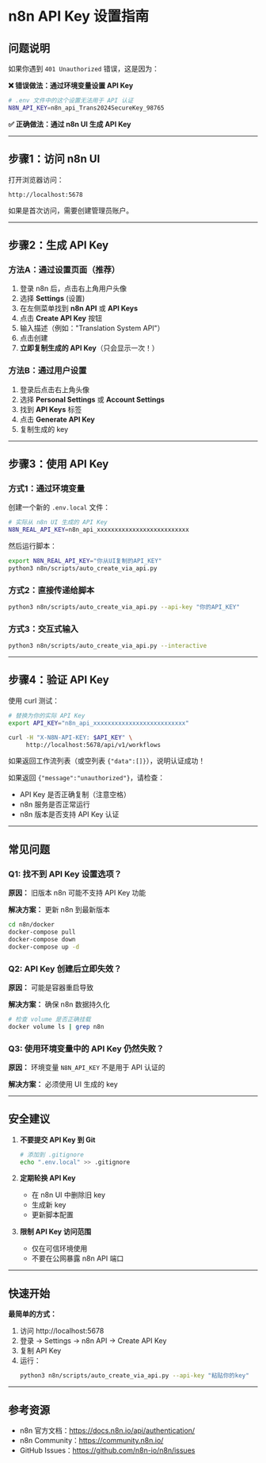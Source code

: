 # n8n API Key 设置指南

## 问题说明

如果你遇到 `401 Unauthorized` 错误，这是因为：

**❌ 错误做法：通过环境变量设置 API Key**
```bash
# .env 文件中的这个设置无法用于 API 认证
N8N_API_KEY=n8n_api_Trans2024SecureKey_98765
```

**✅ 正确做法：通过 n8n UI 生成 API Key**

---

## 步骤1：访问 n8n UI

打开浏览器访问：
```
http://localhost:5678
```

如果是首次访问，需要创建管理员账户。

---

## 步骤2：生成 API Key

### 方法A：通过设置页面（推荐）

1. 登录 n8n 后，点击右上角用户头像
2. 选择 **Settings** (设置)
3. 在左侧菜单找到 **n8n API** 或 **API Keys**
4. 点击 **Create API Key** 按钮
5. 输入描述（例如："Translation System API"）
6. 点击创建
7. **立即复制生成的 API Key**（只会显示一次！）

### 方法B：通过用户设置

1. 登录后点击右上角头像
2. 选择 **Personal Settings** 或 **Account Settings**
3. 找到 **API Keys** 标签
4. 点击 **Generate API Key**
5. 复制生成的 key

---

## 步骤3：使用 API Key

### 方式1：通过环境变量

创建一个新的 `.env.local` 文件：

```bash
# 实际从 n8n UI 生成的 API Key
N8N_REAL_API_KEY=n8n_api_xxxxxxxxxxxxxxxxxxxxxxxxxx
```

然后运行脚本：

```bash
export N8N_REAL_API_KEY="你从UI复制的API_KEY"
python3 n8n/scripts/auto_create_via_api.py
```

### 方式2：直接传递给脚本

```bash
python3 n8n/scripts/auto_create_via_api.py --api-key "你的API_KEY"
```

### 方式3：交互式输入

```bash
python3 n8n/scripts/auto_create_via_api.py --interactive
```

---

## 步骤4：验证 API Key

使用 curl 测试：

```bash
# 替换为你的实际 API Key
export API_KEY="n8n_api_xxxxxxxxxxxxxxxxxxxxxxxxxx"

curl -H "X-N8N-API-KEY: $API_KEY" \
     http://localhost:5678/api/v1/workflows
```

如果返回工作流列表（或空列表 `{"data":[]}`），说明认证成功！

如果返回 `{"message":"unauthorized"}`，请检查：
- API Key 是否正确复制（注意空格）
- n8n 服务是否正常运行
- n8n 版本是否支持 API Key 认证

---

## 常见问题

### Q1: 找不到 API Key 设置选项？

**原因：** 旧版本 n8n 可能不支持 API Key 功能

**解决方案：** 更新 n8n 到最新版本

```bash
cd n8n/docker
docker-compose pull
docker-compose down
docker-compose up -d
```

### Q2: API Key 创建后立即失效？

**原因：** 可能是容器重启导致

**解决方案：** 确保 n8n 数据持久化

```bash
# 检查 volume 是否正确挂载
docker volume ls | grep n8n
```

### Q3: 使用环境变量中的 API Key 仍然失败？

**原因：** 环境变量 `N8N_API_KEY` 不是用于 API 认证的

**解决方案：** 必须使用 UI 生成的 key

---

## 安全建议

1. **不要提交 API Key 到 Git**
   ```bash
   # 添加到 .gitignore
   echo ".env.local" >> .gitignore
   ```

2. **定期轮换 API Key**
   - 在 n8n UI 中删除旧 key
   - 生成新 key
   - 更新脚本配置

3. **限制 API Key 访问范围**
   - 仅在可信环境使用
   - 不要在公网暴露 n8n API 端口

---

## 快速开始

**最简单的方式：**

1. 访问 http://localhost:5678
2. 登录 → Settings → n8n API → Create API Key
3. 复制 API Key
4. 运行：
   ```bash
   python3 n8n/scripts/auto_create_via_api.py --api-key "粘贴你的key"
   ```

---

## 参考资源

- n8n 官方文档：https://docs.n8n.io/api/authentication/
- n8n Community：https://community.n8n.io/
- GitHub Issues：https://github.com/n8n-io/n8n/issues
